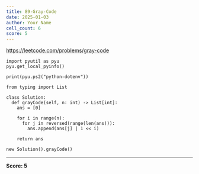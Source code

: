 ```yaml
---
title: 89-Gray-Code
date: 2025-01-03
author: Your Name
cell_count: 6
score: 5
---
```


https://leetcode.com/problems/gray-code


```
import pyutil as pyu
pyu.get_local_pyinfo()
```


```
print(pyu.ps2("python-dotenv"))
```


```
from typing import List
```


```
class Solution:
  def grayCode(self, n: int) -> List[int]:
    ans = [0]

    for i in range(n):
      for j in reversed(range(len(ans))):
        ans.append(ans[j] | 1 << i)

    return ans
```


```
new Solution().grayCode()
```


---
**Score: 5**